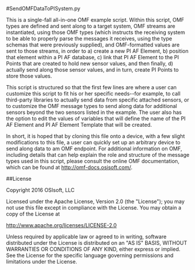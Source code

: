 #SendOMFDataToPISystem.py

This is a single-fall all-in-one OMF example script.  Within this script, OMF types are defined and sent along to a target system, OMF streams are instantiated, using those OMF types (which instructs the receiving system to be able to properly parse the messages it receives, using the type schemas that were previously supplied), and OMF-formatted values are sent to those streams, in order to a) create a new PI AF Element, b) position that element within a PI AF database, c) link that PI AF Element to the PI Points that are created to hold new sensor values, and then finally, d) actually send along those sensor values, and in turn, create PI Points to store those values.  

This script is structured so that the first few lines are where a user can customize this script to fit his or her specific needs--for example, to call third-party libraries to actually send data from specific attached sensors, or to customize the OMF message types to send along data for additional sensors beyond the two sensors listed in the example.  The user also has the option to edit the values of variables that will define the name of the PI AF Element and PI AF Element Template that will be created.  

In short, it is hoped that by cloning this file onto a device, with a few slight modifications to this file, a user can quickly set up an arbitrary device to send along data to am OMF endpoint.  For additional information on OMF, including details that can help explain the role and structure of the message types used in this script, please consult the online OMF documentation, which can be found at http://omf-docs.osisoft.com/.

##License

Copyright 2016 OSIsoft, LLC

Licensed under the Apache License, Version 2.0 (the "License");
you may not use this file except in compliance with the License.
You may obtain a copy of the License at

<http://www.apache.org/licenses/LICENSE-2.0>

Unless required by applicable law or agreed to in writing, software
distributed under the License is distributed on an "AS IS" BASIS,
WITHOUT WARRANTIES OR CONDITIONS OF ANY KIND, either express or implied.
See the License for the specific language governing permissions and
limitations under the License.
